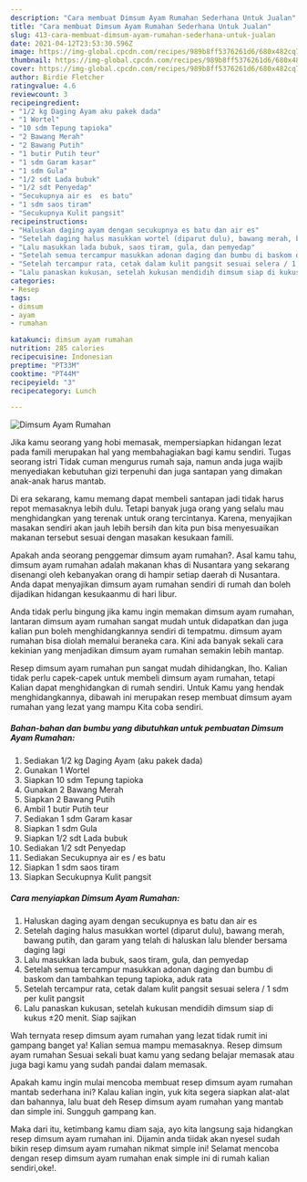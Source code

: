 ```yaml
---
description: "Cara membuat Dimsum Ayam Rumahan Sederhana Untuk Jualan"
title: "Cara membuat Dimsum Ayam Rumahan Sederhana Untuk Jualan"
slug: 413-cara-membuat-dimsum-ayam-rumahan-sederhana-untuk-jualan
date: 2021-04-12T23:53:30.596Z
image: https://img-global.cpcdn.com/recipes/989b8ff5376261d6/680x482cq70/dimsum-ayam-rumahan-foto-resep-utama.jpg
thumbnail: https://img-global.cpcdn.com/recipes/989b8ff5376261d6/680x482cq70/dimsum-ayam-rumahan-foto-resep-utama.jpg
cover: https://img-global.cpcdn.com/recipes/989b8ff5376261d6/680x482cq70/dimsum-ayam-rumahan-foto-resep-utama.jpg
author: Birdie Fletcher
ratingvalue: 4.6
reviewcount: 3
recipeingredient:
- "1/2 kg Daging Ayam aku pakek dada"
- "1 Wortel"
- "10 sdm Tepung tapioka"
- "2 Bawang Merah"
- "2 Bawang Putih"
- "1 butir Putih teur"
- "1 sdm Garam kasar"
- "1 sdm Gula"
- "1/2 sdt Lada bubuk"
- "1/2 sdt Penyedap"
- "Secukupnya air es  es batu"
- "1 sdm saos tiram"
- "Secukupnya Kulit pangsit"
recipeinstructions:
- "Haluskan daging ayam dengan secukupnya es batu dan air es"
- "Setelah daging halus masukkan wortel (diparut dulu), bawang merah, bawang putih, dan garam yang telah di haluskan lalu blender bersama daging lagi"
- "Lalu masukkan lada bubuk, saos tiram, gula, dan pemyedap"
- "Setelah semua tercampur masukkan adonan daging dan bumbu di baskom dan tambahkan tepung tapioka, aduk rata"
- "Setelah tercampur rata, cetak dalam kulit pangsit sesuai selera / 1 sdm per kulit pangsit"
- "Lalu panaskan kukusan, setelah kukusan mendidih dimsum siap di kukus ±20 menit. Siap sajikan"
categories:
- Resep
tags:
- dimsum
- ayam
- rumahan

katakunci: dimsum ayam rumahan 
nutrition: 285 calories
recipecuisine: Indonesian
preptime: "PT33M"
cooktime: "PT44M"
recipeyield: "3"
recipecategory: Lunch

---
```



![Dimsum Ayam Rumahan](https://img-global.cpcdn.com/recipes/989b8ff5376261d6/680x482cq70/dimsum-ayam-rumahan-foto-resep-utama.jpg)

Jika kamu seorang yang hobi memasak, mempersiapkan hidangan lezat pada famili merupakan hal yang membahagiakan bagi kamu sendiri. Tugas seorang istri Tidak cuman mengurus rumah saja, namun anda juga wajib menyediakan kebutuhan gizi terpenuhi dan juga santapan yang dimakan anak-anak harus mantab.

Di era  sekarang, kamu memang dapat membeli santapan jadi tidak harus repot memasaknya lebih dulu. Tetapi banyak juga orang yang selalu mau menghidangkan yang terenak untuk orang tercintanya. Karena, menyajikan masakan sendiri akan jauh lebih bersih dan kita pun bisa menyesuaikan makanan tersebut sesuai dengan masakan kesukaan famili. 



Apakah anda seorang penggemar dimsum ayam rumahan?. Asal kamu tahu, dimsum ayam rumahan adalah makanan khas di Nusantara yang sekarang disenangi oleh kebanyakan orang di hampir setiap daerah di Nusantara. Anda dapat menyajikan dimsum ayam rumahan sendiri di rumah dan boleh dijadikan hidangan kesukaanmu di hari libur.

Anda tidak perlu bingung jika kamu ingin memakan dimsum ayam rumahan, lantaran dimsum ayam rumahan sangat mudah untuk didapatkan dan juga kalian pun boleh menghidangkannya sendiri di tempatmu. dimsum ayam rumahan bisa diolah memalui beraneka cara. Kini ada banyak sekali cara kekinian yang menjadikan dimsum ayam rumahan semakin lebih mantap.

Resep dimsum ayam rumahan pun sangat mudah dihidangkan, lho. Kalian tidak perlu capek-capek untuk membeli dimsum ayam rumahan, tetapi Kalian dapat menghidangkan di rumah sendiri. Untuk Kamu yang hendak menghidangkannya, dibawah ini merupakan resep membuat dimsum ayam rumahan yang lezat yang mampu Kita coba sendiri.

<!--inarticleads1-->

##### Bahan-bahan dan bumbu yang dibutuhkan untuk pembuatan Dimsum Ayam Rumahan:

1. Sediakan 1/2 kg Daging Ayam (aku pakek dada)
1. Gunakan 1 Wortel
1. Siapkan 10 sdm Tepung tapioka
1. Gunakan 2 Bawang Merah
1. Siapkan 2 Bawang Putih
1. Ambil 1 butir Putih teur
1. Sediakan 1 sdm Garam kasar
1. Siapkan 1 sdm Gula
1. Siapkan 1/2 sdt Lada bubuk
1. Sediakan 1/2 sdt Penyedap
1. Sediakan Secukupnya air es / es batu
1. Siapkan 1 sdm saos tiram
1. Siapkan Secukupnya Kulit pangsit




<!--inarticleads2-->

##### Cara menyiapkan Dimsum Ayam Rumahan:

1. Haluskan daging ayam dengan secukupnya es batu dan air es
1. Setelah daging halus masukkan wortel (diparut dulu), bawang merah, bawang putih, dan garam yang telah di haluskan lalu blender bersama daging lagi
1. Lalu masukkan lada bubuk, saos tiram, gula, dan pemyedap
1. Setelah semua tercampur masukkan adonan daging dan bumbu di baskom dan tambahkan tepung tapioka, aduk rata
1. Setelah tercampur rata, cetak dalam kulit pangsit sesuai selera / 1 sdm per kulit pangsit
1. Lalu panaskan kukusan, setelah kukusan mendidih dimsum siap di kukus ±20 menit. Siap sajikan




Wah ternyata resep dimsum ayam rumahan yang lezat tidak rumit ini gampang banget ya! Kalian semua mampu memasaknya. Resep dimsum ayam rumahan Sesuai sekali buat kamu yang sedang belajar memasak atau juga bagi kamu yang sudah pandai dalam memasak.

Apakah kamu ingin mulai mencoba membuat resep dimsum ayam rumahan mantab sederhana ini? Kalau kalian ingin, yuk kita segera siapkan alat-alat dan bahannya, lalu buat deh Resep dimsum ayam rumahan yang mantab dan simple ini. Sungguh gampang kan. 

Maka dari itu, ketimbang kamu diam saja, ayo kita langsung saja hidangkan resep dimsum ayam rumahan ini. Dijamin anda tiidak akan nyesel sudah bikin resep dimsum ayam rumahan nikmat simple ini! Selamat mencoba dengan resep dimsum ayam rumahan enak simple ini di rumah kalian sendiri,oke!.

